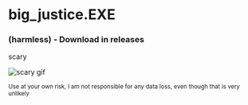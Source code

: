 # big_justice.EXE
### (harmless) - Download in releases

scary

![scary gif](https://github.com/gabors0/big_justice.exe/blob/main/gif.gif?raw=true)


<sub>Use at your own risk, I am not responsible for any data loss, even though that is very unlikely</sub>
